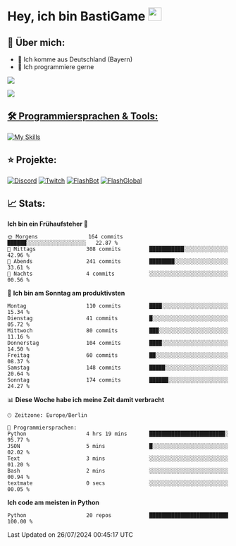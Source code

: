# Hey, ich bin BastiGame <img src="https://raw.githubusercontent.com/MartinHeinz/MartinHeinz/master/wave.gif" width="30px">

## 📌 Über mich:
- 📍 Ich komme aus Deutschland (Bayern)
- 📝 Ich programmiere gerne
  
[![](https://visitcount.itsvg.in/api?id=bastigamedc&icon=2&color=0)](https://visitcount.itsvg.in)

<a href="https://discord.com/users/1018150165489668227"><img src="https://lanyard.cnrad.dev/api/1018150165489668227"><p/>


## 🛠️ Programmiersprachen & Tools:
[![My Skills](https://skillicons.dev/icons?i=discord,figma,notion,pycharm,py,redis,sqlite,vscode,windows)](https://skillicons.dev)

## ⭐ Projekte:
[![Discord](https://img.shields.io/badge/Discord-%237289DA.svg?logo=discord&logoColor=white)](https://discord.gg/Hfjv2cCQ)
[![Twitch](https://img.shields.io/badge/Twitch-%239146FF.svg?logo=Twitch&logoColor=white)](https://www.twitch.tv/bastigametv)
[![FlashBot](https://img.shields.io/badge/FlashBot-%ff7e47.svg?logo=wechat&logoColor=white)](https://discord.com/application-directory/1111374314340626433)
[![FlashGlobal](https://img.shields.io/badge/FlashGlobal-%ff7e47.svg?logo=wechat&logoColor=white)](https://discord.com/application-directory/1169681232532099112)

## 📈 Stats:
<!--START_SECTION:waka-->
**Ich bin ein Frühaufsteher 🐤** 

```text
🌞 Morgens                164 commits         ██████░░░░░░░░░░░░░░░░░░░   22.87 % 
🌆 Mittags                308 commits         ███████████░░░░░░░░░░░░░░   42.96 % 
🌃 Abends                 241 commits         ████████░░░░░░░░░░░░░░░░░   33.61 % 
🌙 Nachts                 4 commits           ░░░░░░░░░░░░░░░░░░░░░░░░░   00.56 % 
```
📅 **Ich bin am Sonntag am produktivsten** 

```text
Montag                   110 commits         ████░░░░░░░░░░░░░░░░░░░░░   15.34 % 
Dienstag                 41 commits          █░░░░░░░░░░░░░░░░░░░░░░░░   05.72 % 
Mittwoch                 80 commits          ███░░░░░░░░░░░░░░░░░░░░░░   11.16 % 
Donnerstag               104 commits         ████░░░░░░░░░░░░░░░░░░░░░   14.50 % 
Freitag                  60 commits          ██░░░░░░░░░░░░░░░░░░░░░░░   08.37 % 
Samstag                  148 commits         █████░░░░░░░░░░░░░░░░░░░░   20.64 % 
Sonntag                  174 commits         ██████░░░░░░░░░░░░░░░░░░░   24.27 % 
```


📊 **Diese Woche habe ich meine Zeit damit verbracht** 

```text
🕑︎ Zeitzone: Europe/Berlin

💬 Programmiersprachen: 
Python                   4 hrs 19 mins       ████████████████████████░   95.77 % 
JSON                     5 mins              █░░░░░░░░░░░░░░░░░░░░░░░░   02.02 % 
Text                     3 mins              ░░░░░░░░░░░░░░░░░░░░░░░░░   01.20 % 
Bash                     2 mins              ░░░░░░░░░░░░░░░░░░░░░░░░░   00.94 % 
textmate                 0 secs              ░░░░░░░░░░░░░░░░░░░░░░░░░   00.05 % 
```

**Ich code am meisten in Python** 

```text
Python                   20 repos            █████████████████████████   100.00 % 
```




 Last Updated on 26/07/2024 00:45:17 UTC
<!--END_SECTION:waka-->
